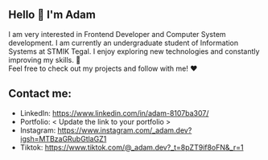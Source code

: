 ## Hello 👋 I'm Adam
I am very interested in Frontend Developer and Computer System development. I am currently an undergraduate student of Information Systems at STMIK Tegal. I enjoy exploring new technologies and constantly improving my skills. 🚀  
Feel free to check out my projects and follow with me! ❤️

## Contact me:
- LinkedIn: https://www.linkedin.com/in/adam-8107ba307/
- Portfolio: < Update the link to your portfolio >
- Instagram: https://www.instagram.com/_adam.dev?igsh=MTBzaGRubGtlaGZ1
- Tiktok: https://www.tiktok.com/@_adam.dev?_t=8pZT9if8oFN&_r=1
